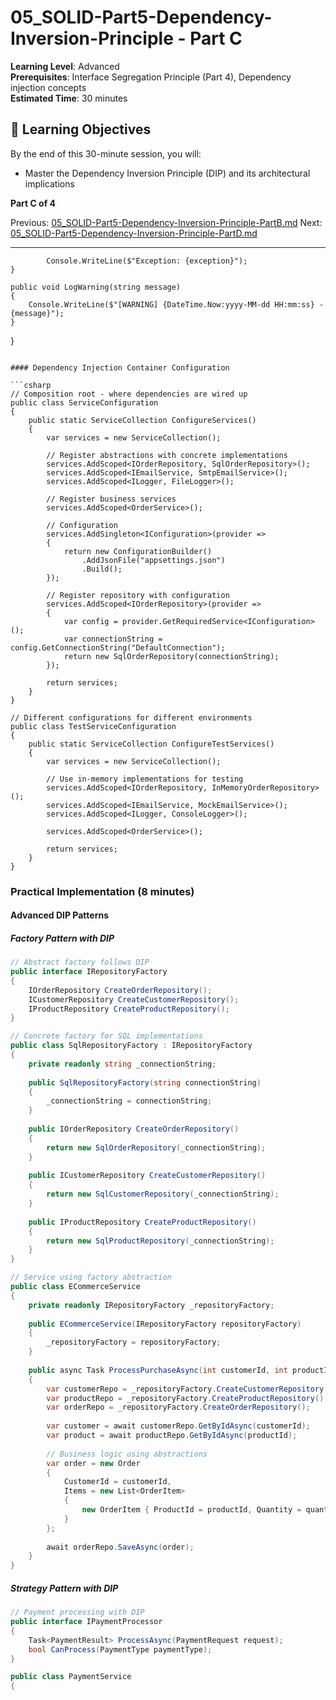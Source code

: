 # 05_SOLID-Part5-Dependency-Inversion-Principle - Part C

**Learning Level**: Advanced  
**Prerequisites**: Interface Segregation Principle (Part 4), Dependency injection concepts  
**Estimated Time**: 30 minutes  

## 🎯 Learning Objectives

By the end of this 30-minute session, you will:

- Master the Dependency Inversion Principle (DIP) and its architectural implications

**Part C of 4**

Previous: [05_SOLID-Part5-Dependency-Inversion-Principle-PartB.md](05_SOLID-Part5-Dependency-Inversion-Principle-PartB.md)
Next: [05_SOLID-Part5-Dependency-Inversion-Principle-PartD.md](05_SOLID-Part5-Dependency-Inversion-Principle-PartD.md)

---

            Console.WriteLine($"Exception: {exception}");
    }
    
    public void LogWarning(string message)
    {
        Console.WriteLine($"[WARNING] {DateTime.Now:yyyy-MM-dd HH:mm:ss} - {message}");
    }
}

```

#### Dependency Injection Container Configuration

```csharp
// Composition root - where dependencies are wired up
public class ServiceConfiguration
{
    public static ServiceCollection ConfigureServices()
    {
        var services = new ServiceCollection();
        
        // Register abstractions with concrete implementations
        services.AddScoped<IOrderRepository, SqlOrderRepository>();
        services.AddScoped<IEmailService, SmtpEmailService>();
        services.AddScoped<ILogger, FileLogger>();
        
        // Register business services
        services.AddScoped<OrderService>();
        
        // Configuration
        services.AddSingleton<IConfiguration>(provider =>
        {
            return new ConfigurationBuilder()
                .AddJsonFile("appsettings.json")
                .Build();
        });
        
        // Register repository with configuration
        services.AddScoped<IOrderRepository>(provider =>
        {
            var config = provider.GetRequiredService<IConfiguration>();
            var connectionString = config.GetConnectionString("DefaultConnection");
            return new SqlOrderRepository(connectionString);
        });
        
        return services;
    }
}

// Different configurations for different environments
public class TestServiceConfiguration
{
    public static ServiceCollection ConfigureTestServices()
    {
        var services = new ServiceCollection();
        
        // Use in-memory implementations for testing
        services.AddScoped<IOrderRepository, InMemoryOrderRepository>();
        services.AddScoped<IEmailService, MockEmailService>();
        services.AddScoped<ILogger, ConsoleLogger>();
        
        services.AddScoped<OrderService>();
        
        return services;
    }
}
```

### Practical Implementation (8 minutes)

#### Advanced DIP Patterns

##### Factory Pattern with DIP

```csharp
// Abstract factory follows DIP
public interface IRepositoryFactory
{
    IOrderRepository CreateOrderRepository();
    ICustomerRepository CreateCustomerRepository();
    IProductRepository CreateProductRepository();
}

// Concrete factory for SQL implementations
public class SqlRepositoryFactory : IRepositoryFactory
{
    private readonly string _connectionString;
    
    public SqlRepositoryFactory(string connectionString)
    {
        _connectionString = connectionString;
    }
    
    public IOrderRepository CreateOrderRepository()
    {
        return new SqlOrderRepository(_connectionString);
    }
    
    public ICustomerRepository CreateCustomerRepository()
    {
        return new SqlCustomerRepository(_connectionString);
    }
    
    public IProductRepository CreateProductRepository()
    {
        return new SqlProductRepository(_connectionString);
    }
}

// Service using factory abstraction
public class ECommerceService
{
    private readonly IRepositoryFactory _repositoryFactory;
    
    public ECommerceService(IRepositoryFactory repositoryFactory)
    {
        _repositoryFactory = repositoryFactory;
    }
    
    public async Task ProcessPurchaseAsync(int customerId, int productId, int quantity)
    {
        var customerRepo = _repositoryFactory.CreateCustomerRepository();
        var productRepo = _repositoryFactory.CreateProductRepository();
        var orderRepo = _repositoryFactory.CreateOrderRepository();
        
        var customer = await customerRepo.GetByIdAsync(customerId);
        var product = await productRepo.GetByIdAsync(productId);
        
        // Business logic using abstractions
        var order = new Order
        {
            CustomerId = customerId,
            Items = new List<OrderItem>
            {
                new OrderItem { ProductId = productId, Quantity = quantity, Price = product.Price }
            }
        };
        
        await orderRepo.SaveAsync(order);
    }
}
```

##### Strategy Pattern with DIP

```csharp
// Payment processing with DIP
public interface IPaymentProcessor
{
    Task<PaymentResult> ProcessAsync(PaymentRequest request);
    bool CanProcess(PaymentType paymentType);
}

public class PaymentService
{

